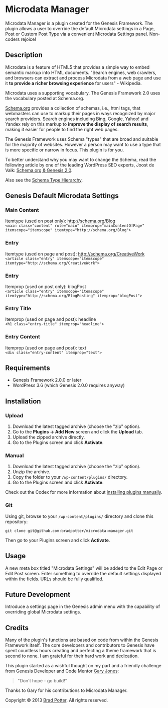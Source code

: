 # Microdata Manager

Microdata Manager is a plugin created for the Genesis Framework. The plugin allows a user to override the default Microdata settings in a Page, Post or Custom Post Type via a convenient Microdata Settings panel. Non-coders rejoice!

## Description

Microdata is a feature of HTML5 that provides a simple way to embed semantic markup into HTML documents. "Search engines, web crawlers, and browsers can extract and process Microdata from a web page and use it **to provide a richer browsing experience** for users" - Wikipedia.

Microdata uses a supporting vocabulary. The Genesis Framework 2.0 uses the vocabulary posted at Schema.org.

[Schema.org](http://schema.org) provides a collection of schemas, i.e., html tags, that webmasters can use to markup their pages in ways recognized by major search providers. Search engines including Bing, Google, Yahoo! and Yandex rely on this markup to **improve the display of search results**, making it easier for people to find the right web pages.

The Genesis Framework uses Schema "types" that are broad and suitable for the majority of websites. However a person may want to use a type that is more specific or narrow in focus. This plugin is for you.

To better understand why you may want to change the Schema, read the following article by one of the leading WordPress SEO experts, Joost de Valk: [Schema.org & Genesis 2.0](http://yoast.com/schema-org-genesis-2-0/).

Also see the [Schema Type Hierarchy](http://schema.org/docs/full.html).

## Genesis Default Microdata Settings

### Main Content

Itemtype (used on post only): http://schema.org/Blog  
`<main class="content" role="main" itemprop="mainContentOfPage" itemscope="itemscope" itemtype="http://schema.org/Blog">`

### Entry

Itemtype (used on page and post): http://schema.org/CreativeWork  
`<article class="entry" itemscope="itemscope" itemtype="http://schema.org/CreativeWork">`

### Entry

Itemprop (used on post only): blogPost  
`<article class="entry" itemscope="itemscope" itemtype="http://schema.org/BlogPosting" itemprop="blogPost">`

### Entry Title
Itemprop (used on page and post): headline  
`<h1 class="entry-title" itemprop="headline">`

### Entry Content
Itemprop (used on page and post): text  
`<div class="entry-content" itemprop="text">`

## Requirements

* Genesis Framework 2.0.0 or later
* WordPress 3.6 (which Genesis 2.0.0 requires anyway)

## Installation

### Upload

1. Download the latest tagged archive (choose the "zip" option).
2. Go to the __Plugins -> Add New__ screen and click the __Upload__ tab.
3. Upload the zipped archive directly.
4. Go to the Plugins screen and click __Activate__.

### Manual

1. Download the latest tagged archive (choose the "zip" option).
2. Unzip the archive.
3. Copy the folder to your `/wp-content/plugins/` directory.
4. Go to the Plugins screen and click __Activate__.

Check out the Codex for more information about [installing plugins manually](http://codex.wordpress.org/Managing_Plugins#Manual_Plugin_Installation).

### Git

Using git, browse to your `/wp-content/plugins/` directory and clone this repository:

`git clone git@github.com:bradpotter/microdata-manager.git`

Then go to your Plugins screen and click __Activate__.

## Usage

A new meta box titled "Microdata Settings" will be added to the Edit Page or Edit Post screen. Enter something to override the default settings displayed within the fields. URLs should be fully qualified.

## Future Development

Introduce a settings page in the Genesis admin menu with the capability of overriding global Microdata settings.

## Credits

Many of the plugin's functions are based on code from within the Genesis Framework itself. The core developers and contributors to Genesis have spent countless hours creating and perfecting a theme framework that is second to none. I am grateful for their hard work and dedication. 

This plugin started as a wishful thought on my part and a friendly challenge from Genesis Developer and Code Mentor [Gary Jones](http://gamajo.com):

> "Don't hope - go build!"

Thanks to Gary for his contributions to Microdata Manager.

Copyright © 2013 [Brad Potter](http://bradpotter.com). All rights reserved.
